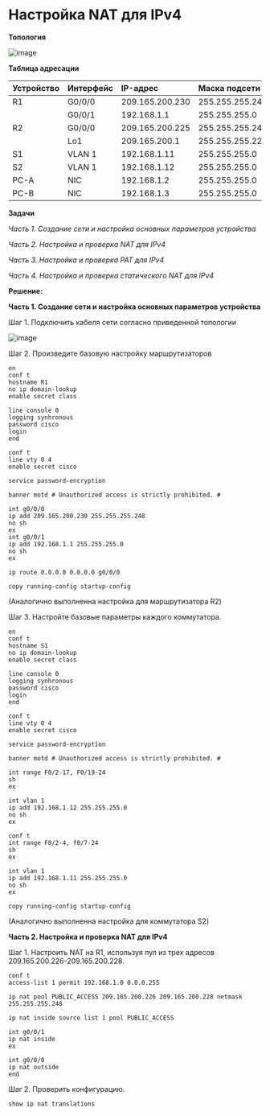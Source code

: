 # Настройка NAT для IPv4

**Топология**

![image](https://user-images.githubusercontent.com/84719218/172834664-09c854df-8c77-4616-af5f-be56c1915278.png)

**Таблица адресации**

| Устройство    | Интерфейс          | IP-адрес                 | Маска подсети   |
| :-------------|:------------------ | :----------------------- |:--------------- |
| R1            | G0/0/0             | 209.165.200.230          | 255.255.255.248 |
|               | G0/0/1             | 192.168.1.1              | 255.255.255.0   |
| R2            | G0/0/0             | 209.165.200.225          | 255.255.255.248 |
|               | Lo1                | 209.165.200.1            | 255.255.255.224 |
| S1            | VLAN 1             | 192.168.1.11             | 255.255.255.0   |
| S2            | VLAN 1             | 192.168.1.12             | 255.255.255.0   |
| PC-A          | NIC                | 192.168.1.2              | 255.255.255.0   |
| PC-B          | NIC                | 192.168.1.3              | 255.255.255.0   |


**Задачи**

*Часть 1. Создание сети и настройка основных параметров устройства*

*Часть 2. Настройка и проверка NAT для IPv4*

*Часть 3. Настройка и проверка PAT для IPv4*

*Часть 4. Настройка и проверка статического NAT для IPv4*

**Решение:**

**Часть 1. Создание сети и настройка основных параметров устройства**

Шаг 1. Подключить кабеля сети согласно приведенной топологии

![image](https://user-images.githubusercontent.com/84719218/172836445-91ec3676-676e-405d-bc43-5040a2e0791c.png)

Шаг 2. Произведите базовую настройку маршрутизаторов

```
en
conf t
hostname R1
no ip domain-lookup
enable secret class
```

```
line console 0
logging synhronous
password cisco
login
end
```

```
conf t
line vty 0 4
enable secret cisco
```

```
service password-encryption
```

```
banner motd # Unauthorized access is strictly prohibited. #
```

```
int g0/0/0
ip add 209.165.200.230 255.255.255.248
no sh
ex
int g0/0/1
ip add 192.168.1.1 255.255.255.0
no sh
ex
```

```
ip route 0.0.0.0 0.0.0.0 g0/0/0
```

```
copy running-config startup-config
```
(Аналогично выполненна настройка для маршрутизатора R2)

Шаг 3. Настройте базовые параметры каждого коммутатора.

```
en
conf t
hostname S1
no ip domain-lookup
enable secret class
```

```
line console 0
logging synhronous
password cisco
login
end
```

```
conf t
line vty 0 4
enable secret cisco
```

```
service password-encryption
```

```
banner motd # Unauthorized access is strictly prohibited. #
```

```
int range F0/2-17, F0/19-24
sh
ex
```

```
int vlan 1
ip add 192.168.1.12 255.255.255.0
no sh
ex
```

```
conf t
int range F0/2-4, f0/7-24
sh
ex
```

```
int vlan 1
ip add 192.168.1.11 255.255.255.0
no sh
ex
```

```
copy running-config startup-config
```
(Аналогично выполненна настройка для коммутатора S2)

**Часть 2. Настройка и проверка NAT для IPv4**

Шаг 1. Настроить NAT на R1, используя пул из трех адресов 209.165.200.226-209.165.200.228. 

```
conf t
access-list 1 permit 192.168.1.0 0.0.0.255
```

```
ip nat pool PUBLIC_ACCESS 209.165.200.226 209.165.200.228 netmask 255.255.255.248 
```

```
ip nat inside source list 1 pool PUBLIC_ACCESS
```

```
int g0/0/1
ip nat inside
ex
```

```
int g0/0/0
ip nat outside
end
```

Шаг 2. Проверить конфигурацию. 

```
show ip nat translations
```




























































